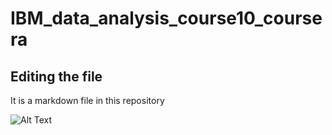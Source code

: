 # IBM_data_analysis_course10_coursera

## Editing the file

It is a markdown file in this repository

![Alt Text](notebook01\_landing\_1.gif)
